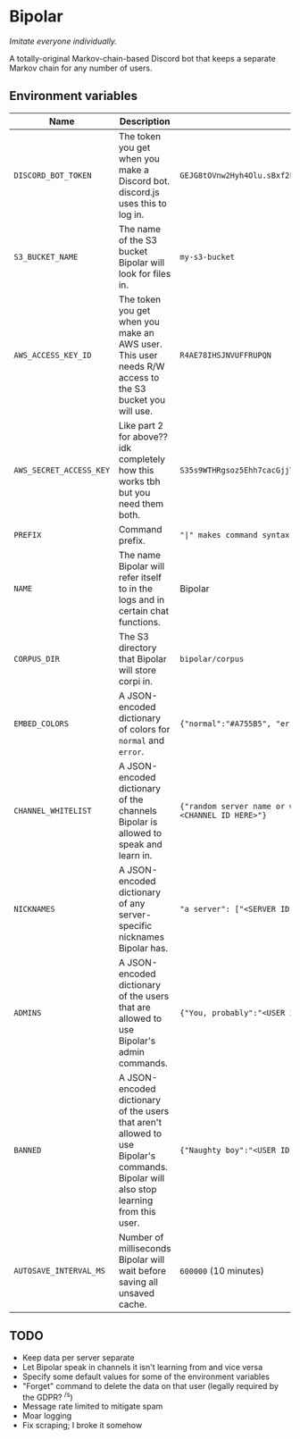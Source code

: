 # Bipolar
_Imitate everyone individually._

A totally-original Markov-chain-based Discord bot that keeps a separate Markov chain for any number of users.

## Environment variables
| Name | Description | Example |
| --- | --- | --- |
| `DISCORD_BOT_TOKEN` | The token you get when you make a Discord bot. discord.js uses this to log in. | `GEJG8tOVnw2Hyh4Olu.sBxf2FyEaQJ.cMq.lfsLzrSIzMFNf9d3qTqxRrnq` |
| `S3_BUCKET_NAME` | The name of the S3 bucket Bipolar will look for files in. | `my-s3-bucket` |
| `AWS_ACCESS_KEY_ID` | The token you get when you make an AWS user. This user needs R/W access to the S3 bucket you will use. | `R4AE78IHSJNVUFFRUPQN` |
| `AWS_SECRET_ACCESS_KEY` | Like part 2 for above?? idk completely how this works tbh but you need them both. | `S35s9WTHRgsoz5Ehh7cacGjjToLie7jcdS4vwpFs` |
| `PREFIX` | Command prefix. | `"\|" makes command syntax be "\|imitate me"` |
| `NAME` | The name Bipolar will refer itself to in the logs and in certain chat functions. | Bipolar |
| `CORPUS_DIR` | The S3 directory that Bipolar will store corpi in. | `bipolar/corpus` |
| `EMBED_COLORS` | A JSON-encoded dictionary of colors for `normal` and `error`. | `{"normal":"#A755B5", "error":"#FF3636"}` |
| `CHANNEL_WHITELIST` | A JSON-encoded dictionary of the channels Bipolar is allowed to speak and learn in. | `{"random server name or whatever you want - #general":"<CHANNEL ID HERE>"}` |
| `NICKNAMES` | A JSON-encoded dictionary of any server-specific nicknames Bipolar has. | `"a server": ["<SERVER ID HERE>", "Bipolarn't"]` |
| `ADMINS` | A JSON-encoded dictionary of the users that are allowed to use Bipolar's admin commands. | `{"You, probably":"<USER ID HERE>"}` |
| `BANNED` | A JSON-encoded dictionary of the users that aren't allowed to use Bipolar's commands. Bipolar will also stop learning from this user. | `{"Naughty boy":"<USER ID HERE>"}` |
| `AUTOSAVE_INTERVAL_MS` | Number of milliseconds Bipolar will wait before saving all unsaved cache. | `600000` (10 minutes) |


## TODO
- Keep data per server separate
- Let Bipolar speak in channels it isn't learning from and vice versa
- Specify some default values for some of the environment variables
- "Forget" command to delete the data on that user (legally required by the GDPR? <sup>/s</sup>)
- Message rate limited to mitigate spam
- Moar logging
- Fix scraping; I broke it somehow
